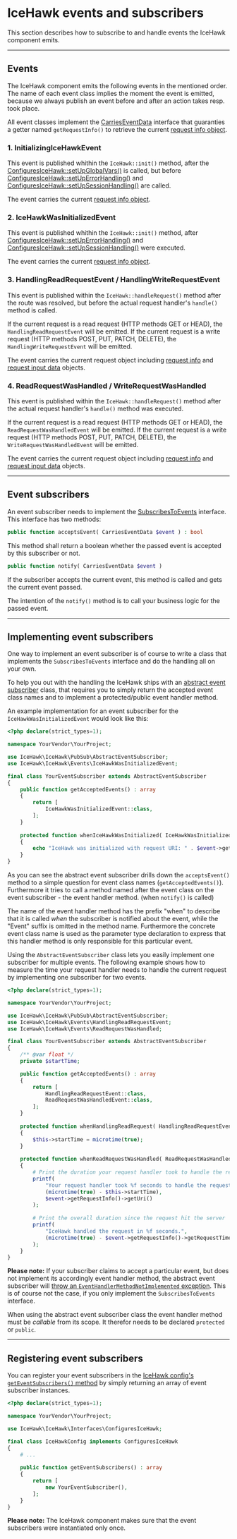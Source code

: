 # IceHawk events and subscribers 

This section describes how to subscribe to and handle events the IceHawk component emits.
 
<hr class="blockspace">

## Events

The IceHawk component emits the following events in the mentioned order.
The name of each event class implies the moment the event is emitted, because we always publish an event before and after an action takes resp. took place.

All event classes implement the [CarriesEventData](https://github.com/icehawk/icehawk/blob/@icehawk/icehawk-version@/src/PubSub/Interfaces/CarriesEventData.php)
interface that guaranties a getter named `getRequestInfo()` to retrieve the current [request info object](@baseUrl@/docs/icehawk/request-information.html).

### 1. InitializingIceHawkEvent
  
This event is published whithin the `IceHawk::init()` method, after the [ConfiguresIceHawk::setUpGlobalVars()](@baseUrl@/docs/icehawk/configuration.html) is called, but before
[ConfiguresIceHawk::setUpErrorHandling()](@baseUrl@/docs/icehawk/configuration.html) and [ConfiguresIceHawk::setUpSessionHandling()](@baseUrl@/docs/icehawk/configuration.html) are called.  

The event carries the current [request info object](@baseUrl@/docs/icehawk/request-information.html).

### 2. IceHawkWasInitializedEvent

This event is published whithin the `IceHawk::init()` method, after
[ConfiguresIceHawk::setUpErrorHandling()](@baseUrl@/docs/icehawk/configuration.html) and [ConfiguresIceHawk::setUpSessionHandling()](@baseUrl@/docs/icehawk/configuration.html) were executed.  

The event carries the current [request info object](@baseUrl@/docs/icehawk/request-information.html).

### 3. HandlingReadRequestEvent / HandlingWriteRequestEvent

This event is published within the `IceHawk::handleRequest()` method after the route was resolved, but before the actual request handler's `handle()` 
method is called.

If the current request is a read request (HTTP methods GET or HEAD), the `HandlingReadRequestEvent` will be emitted. If the current request is a write 
request (HTTP methods POST, PUT, PATCH, DELETE), the `HandlingWriteRequestEvent` will be emitted.

The event carries the current request object including [request info](@baseUrl@/docs/icehawk/request-information.html) and 
[request input data](@baseUrl@/docs/icehawk/request-input-data.html) objects.

### 4. ReadRequestWasHandled / WriteRequestWasHandled

This event is published within the `IceHawk::handleRequest()` method after the actual request handler's `handle()` method was executed.

If the current request is a read request (HTTP methods GET or HEAD), the `ReadRequestWasHandledEvent` will be emitted. If the current request is a write 
request (HTTP methods POST, PUT, PATCH, DELETE), the `WriteRequestWasHandledEvent` will be emitted.

The event carries the current request object including [request info](@baseUrl@/docs/icehawk/request-information.html) and 
[request input data](@baseUrl@/docs/icehawk/request-input-data.html) objects.

<hr class="blockspace">

## Event subscribers

An event subscriber needs to implement the [SubscribesToEvents](https://github.com/icehawk/icehawk/blob/@icehawk/icehawk-version@/src/PubSub/Interfaces/SubscribesToEvents.php)
interface. This interface has two methods:

```php
public function acceptsEvent( CarriesEventData $event ) : bool
```

This method shall return a boolean whether the passed event is accepted by this subscriber or not.

```php
public function notify( CarriesEventData $event )
```

If the subscriber accepts the current event, this method is called and gets the current event passed. 

The intention of the `notify()` method is to call your business logic for the passed event.

<hr class="blockspace">

## Implementing event subscribers

One way to implement an event subscriber is of course to write a class that implements the `SubscribesToEvents` interface and do the handling
all on your own.

To help you out with the handling the IceHawk ships with an [abstract event subscriber](https://github.com/icehawk/icehawk/blob/@icehawk/icehawk-version@/src/PubSub/AbstractEventSubscriber.php) 
class, that requires you to simply return the accepted event class names and to implement a protected/public event handler method. 

An example implementation for an event subscriber for the `IceHawkWasInitializedEvent` would look like this:
  
```php
<?php declare(strict_types=1);

namespace YourVendor\YourProject;

use IceHawk\IceHawk\PubSub\AbstractEventSubscriber;
use IceHawk\IceHawk\Events\IceHawkWasInitializedEvent;

final class YourEventSubscriber extends AbstractEventSubscriber
{
	public function getAcceptedEvents() : array
	{
		return [
			IceHawkWasInitializedEvent::class,
		];
	}
	
	protected function whenIceHawkWasInitialized( IceHawkWasInitializedEvent $event )
	{
		echo "IceHawk was initialized with request URI: " . $event->getRequestInfo()->getUri();
	}
}
```

As you can see the abstract event subscriber drills down the `acceptsEvent()` method to a simple question for event class names (`getAcceptedEvents()`).
Furthermore it tries to call a method named after the event class on the event subscriber - the event handler method. (when `notify()` is called)

The name of the event handler method has the prefix "when" to describe that it is called _when_ the subscriber is notified about the event, while the 
"Event" suffix is omitted in the method name. Furthermore the concrete event class name is used as the parameter type declaration 
to express that this handler method is only responsible for this particular event.

Using the `AbstractEventSubscriber` class lets you easily implement one subscriber for multiple events.
The following example shows how to measure the time your request handler needs to handle the current request by implementing one subscriber for two events.

```php
<?php declare(strict_types=1);

namespace YourVendor\YourProject;

use IceHawk\IceHawk\PubSub\AbstractEventSubscriber;
use IceHawk\IceHawk\Events\HandlingReadRequestEvent;
use IceHawk\IceHawk\Events\ReadRequestWasHandled;

final class YourEventSubscriber extends AbstractEventSubscriber
{
	/** @var float */
	private $startTime;

	public function getAcceptedEvents() : array
	{
		return [
			HandlingReadRequestEvent::class,
			ReadRequestWasHandledEvent::class,
		];
	}
	
	protected function whenHandlingReadRequest( HandlingReadRequestEvent $event )
	{
		$this->startTime = microtime(true);
	}
	
	protected function whenReadRequestWasHandled( ReadRequestWasHandledEvent $event )
	{
		# Print the duration your request handler took to handle the request
		printf( 
			"Your request handler took %f seconds to handle the request on URI: %s",
			(microtime(true) - $this->startTime),
			$event->getRequestInfo()->getUri()
		);
		
		# Print the overall duration since the request hit the server
		printf(
			"IceHawk handled the request in %f seconds.",
			(microtime(true) - $event->getRequestInfo()->getRequestTimeFloat())
		);
	}
}
```

**Please note:** If your subscriber claims to accept a particular event, but does not implement its accordingly event handler method, 
the abstract event subscriber will [throw an `EventHandlerMethodNotImplemented` exception](@baseUrl@/docs/icehawk/exceptions.html). 
This is of course not the case, if you only implement the `SubscribesToEvents` interface.

When using the abstract event subscriber class the event handler method must be _callable_ from its scope. 
It therefor needs to be declared `protected` or `public`.

<hr class="blockspace">

## Registering event subscribers

You can register your event subscribers in the [IceHawk config's `getEventSubscribers()` method](@baseUrl@/docs/icehawk/configuration.html) by simply 
returning an array of event subscriber instances.

```php
<?php declare(strict_types=1);

namespace YourVendor\YourProject;

use IceHawk\IceHawk\Interfaces\ConfiguresIceHawk;

final class IceHawkConfig implements ConfiguresIceHawk
{
	# ...
	
	public function getEventSubscribers() : array
	{
		return [
			new YourEventSubscriber(),	
		];
	}
}
```

**Please note:** The IceHawk component makes sure that the event subscribers were instantiated only once.
